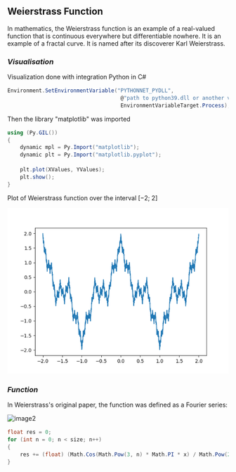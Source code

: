 ## **Weierstrass Function**

In mathematics, the Weierstrass function is an
example of a real-valued function that is continuous 
everywhere but differentiable nowhere. It is an example
of a fractal curve. It is named after its discoverer 
Karl Weierstrass.

### _Visualisation_

Visualization done with integration Python in C#

```cs
Environment.SetEnvironmentVariable("PYTHONNET_PYDLL",
                                    @"path to python39.dll or another version",
                                    EnvironmentVariableTarget.Process);
```

Then the library "matplotlib" was imported

```cs
using (Py.GIL())
{
    dynamic mpl = Py.Import("matplotlib");
    dynamic plt = Py.Import("matplotlib.pyplot");

    plt.plot(XValues, YValues);
    plt.show();
}
```

Plot of Weierstrass function over the interval [−2; 2]

![image1](https://raw.githubusercontent.com/evabronskayaa/WFunction/master/image1.png)

### _Function_
In Weierstrass's original paper, the function was defined as a Fourier series:

![image2](https://wikimedia.org/api/rest_v1/media/math/render/svg/da584736d393e241fa5fa265cd17c06bc73f316e)

```cs
float res = 0;
for (int n = 0; n < size; n++) 
{
    res += (float) (Math.Cos(Math.Pow(3, n) * Math.PI * x) / Math.Pow(2, n));
}
```